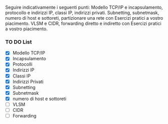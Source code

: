 Seguire indicativamente i seguenti punti:
Modello TCP/IP e incapsulamento, protocollo e indirizzi IP, classi IP, indirizzi privati.
Subnetting, subnetmask, numero di host e sottoreti, partizionare una rete con Esercizi pratici a vostro piacimento.
VLSM e CIDR, forwarding diretto e indiretto con Esercizi pratici a vostro piacimento.

### TO DO List

- [x] Modello TCP/IP
- [x] Incapsulamento
- [x] Protocolli
- [x] Indirizzi IP
- [x] Classi IP
- [x] Indirizzi Privati
- [x] Subnetting
- [x] Subnetmask
- [x] numero di host e sottoreti
- [ ] VLSM
- [ ] CIDR
- [ ] Forwarding